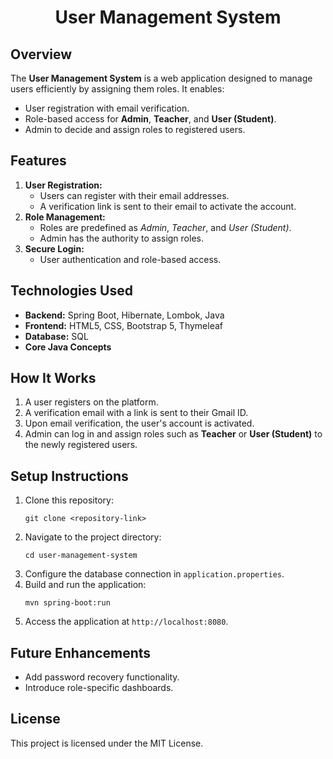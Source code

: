 <!DOCTYPE html>
<html lang="en">
<head>
  <meta charset="UTF-8">
  <meta name="viewport" content="width=device-width, initial-scale=1.0">
 
</head>
<body>
  <h1 style="text-align: center;">User Management System</h1>

  <h2>Overview</h2>
  <p>
    The <strong>User Management System</strong> is a web application designed to manage users efficiently by assigning them roles. It enables:
  </p>
  <ul>
    <li>User registration with email verification.</li>
    <li>Role-based access for <strong>Admin</strong>, <strong>Teacher</strong>, and <strong>User (Student)</strong>.</li>
    <li>Admin to decide and assign roles to registered users.</li>
  </ul>

  <h2>Features</h2>
  <ol>
    <li><strong>User Registration:</strong>
      <ul>
        <li>Users can register with their email addresses.</li>
        <li>A verification link is sent to their email to activate the account.</li>
      </ul>
    </li>
    <li><strong>Role Management:</strong>
      <ul>
        <li>Roles are predefined as <em>Admin</em>, <em>Teacher</em>, and <em>User (Student)</em>.</li>
        <li>Admin has the authority to assign roles.</li>
      </ul>
    </li>
    <li><strong>Secure Login:</strong>
      <ul>
        <li>User authentication and role-based access.</li>
      </ul>
    </li>
  </ol>

  <h2>Technologies Used</h2>
  <ul>
    <li><strong>Backend:</strong> Spring Boot, Hibernate, Lombok, Java</li>
    <li><strong>Frontend:</strong> HTML5, CSS, Bootstrap 5, Thymeleaf</li>
    <li><strong>Database:</strong> SQL</li>
    <li><strong>Core Java Concepts</strong></li>
  </ul>

  <h2>How It Works</h2>
  <ol>
    <li>A user registers on the platform.</li>
    <li>A verification email with a link is sent to their Gmail ID.</li>
    <li>Upon email verification, the user's account is activated.</li>
    <li>Admin can log in and assign roles such as <strong>Teacher</strong> or <strong>User (Student)</strong> to the newly registered users.</li>
  </ol>

  <h2>Setup Instructions</h2>
  <ol>
    <li>Clone this repository:
      <pre><code>git clone &lt;repository-link&gt;</code></pre>
    </li>
    <li>Navigate to the project directory:
      <pre><code>cd user-management-system</code></pre>
    </li>
    <li>Configure the database connection in <code>application.properties</code>.</li>
    <li>Build and run the application:
      <pre><code>mvn spring-boot:run</code></pre>
    </li>
    <li>Access the application at <code>http://localhost:8080</code>.</li>
  </ol>

  <h2>Future Enhancements</h2>
  <ul>
    <li>Add password recovery functionality.</li>
    <li>Introduce role-specific dashboards.</li>
 
  </ul>

  <h2>License</h2>
  <p>This project is licensed under the MIT License.</p>
</body>
</html>
